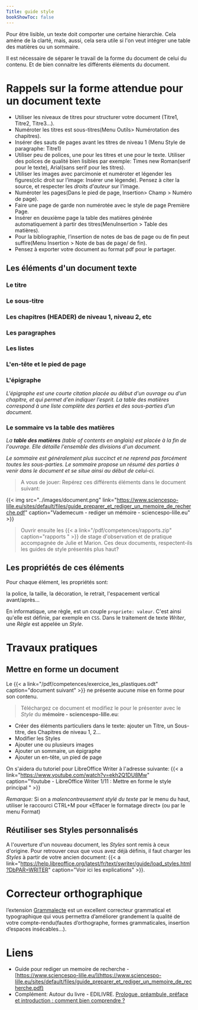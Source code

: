```yaml
---
Title: guide style
bookShowToc: false
---
```


Pour être lisible, un texte doit comporter une certaine hierarchie. Cela amène de la clarté, mais, aussi, cela sera utile si l'on veut intégrer une table des matières ou un sommaire.

Il est nécessaire de séparer le travail de la forme du document de celui du contenu. Et de bien connaitre les différents éléments du document.

# Rappels sur la forme attendue pour un document texte
* Utiliser les niveaux de titres pour structurer votre document (Titre1, Titre2, Titre3...).
* Numéroter les titres est sous-titres(Menu Outils> Numérotation des chapitres).
* Insérer des sauts de pages avant les titres de niveau 1 (Menu Style de paragraphe: Titre1)
* Utiliser peu de polices, une pour les titres et une pour le texte. Utiliser des polices de qualité bien lisibles par exemple: Times new Roman(serif pour le texte), Arial(sans serif pour les titres).
* Utiliser les images avec parcimonie et numéroter et légender les figures(clic droit sur l’image: Insérer une légende). Pensez à citer la source, et respecter les *droits d'auteur* sur l'image.
* Numéroter les pages(Dans le pied de page, Insertion> Champ > Numéro de page).
* Faire une page de garde non numérotée avec le style de page Première Page.
* Insérer en deuxième page la table des matières générée automatiquement à partir des titres(MenuInsertion > Table des matières).
* Pour la bibliographie, l’insertion de notes de bas de page ou de fin peut suffire(Menu Insertion > Note de bas de page/ de fin).
* Pensez à exporter votre document au format pdf pour le partager.

## Les éléments d'un document texte
### Le titre
### Le sous-titre
### Les chapitres (HEADER) de niveau 1, niveau 2, etc
### Les paragraphes
### Les listes
### L'en-tête et le pied de page
### L'épigraphe 
*L'épigraphe est une courte citation placée au début d'un ouvrage ou d'un chapitre, et qui permet d'en indiquer l'esprit. 
La table des matières correspond à une liste complète des parties et des sous-parties d’un document.*

### Le sommaire vs la table des matières
*La **table des matières** (table of contents en anglais) est placée à la fin de l'ouvrage. Elle détaille l'ensemble des divisions d'un document.*

*Le sommaire est généralement plus succinct et ne reprend pas forcément toutes les sous-parties. Le sommaire propose un résumé des parties à venir dans le document et se situe ainsi au début de celui-ci.*


> A vous de jouer: Repérez ces différents éléments dans le document suivant:

{{< img src="../images/document.png" link="https://www.sciencespo-lille.eu/sites/default/files/guide_preparer_et_rediger_un_memoire_de_recherche.pdf"  caption="Vademecum - rediger un mémoire - sciencespo-lille.eu" >}} 

> Ouvrir ensuite les {{< a link="/pdf/competences/rapports.zip" caption="rapports " >}} de stage d'observation et de pratique accompagnée de Julie et Marion. Ces deux documents, respectent-ils les guides de style présentés plus haut?

## Les propriétés de ces éléments
Pour chaque élément, les propriétés sont:

la police, la taille, la décoration, le retrait, l'espacement vertical avant/après...

En informatique, une règle, est un couple `propriete: valeur`. C'est ainsi qu'elle est définie, par exemple en `CSS`. Dans le traitement de texte *Writer*, une *Règle* est appelée un *Style*.

# Travaux pratiques
## Mettre en forme un document
Le {{< a link="/pdf/competences/exercice_les_plastiques.odt" caption="document suivant" >}} ne présente aucune mise en forme pour son contenu.

> Téléchargez ce document et modifiez le pour le présenter avec le *Style* du **mémoire - sciencespo-lille.eu**:

* Créer des éléments particuliers dans le texte: ajouter un Titre, un Sous-titre, des Chapitres de niveau 1, 2...
* Modifier les Styles
* Ajouter une ou plusieurs images
* Ajouter un sommaire, un épigraphe
* Ajouter un en-tête, un pied de page

On s'aidera du tutoriel pour LibreOffice Writer à l'adresse suivante: {{< a link="https://www.youtube.com/watch?v=ekh2Q1DU8Mw" caption="Youtube - LibreOffice Writer 1/11 : Mettre en forme le style principal " >}}

*Remarque:* Si on a *malencontreusement stylé du texte* par le menu du haut, utiliser le raccourci CTRL+M pour «Effacer le formatage direct» (ou par le menu Format)

## Réutiliser ses Styles personnalisés
A l'ouverture d'un nouveau document, les *Styles* sont remis à ceux d'origine. Pour retrouver ceux que vous avez déjà définis, il faut charger les *Styles* à partir de votre ancien document: {{< a link="https://help.libreoffice.org/latest/fr/text/swriter/guide/load_styles.html?DbPAR=WRITER" caption="Voir ici les explications" >}}.

# Correcteur orthographique
l’extension [Grammalecte](https://grammalecte.net/#download) est un excellent correcteur grammatical et typographique qui vous permettra d’améliorer grandement la qualité de votre compte-rendu(fautes d’orthographe, formes grammaticales, insertion d’espaces insécables...).

# Liens
* Guide pour rediger un memoire de recherche - [https://www.sciencespo-lille.eu/](https://www.sciencespo-lille.eu/sites/default/files/guide_preparer_et_rediger_un_memoire_de_recherche.pdf)
* Complément: Autour du livre - EDILIVRE. [Prologue, préambule, préface et introduction : comment bien comprendre ?](https://www.edilivre.com/prologue-preambule-preface-introduction-comment-sy-retrouver/)
